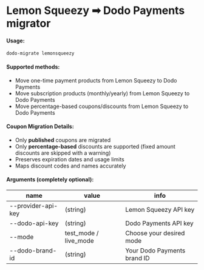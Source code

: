 # Lemon Squeezy ➡ Dodo Payments migrator

#### Usage:
```
dodo-migrate lemonsqueezy
```

#### Supported methods:
- Move one-time payment products from Lemon Squeezy to Dodo Payments
- Move subscription products (monthly/yearly) from Lemon Squeezy to Dodo Payments
- Move percentage-based coupons/discounts from Lemon Squeezy to Dodo Payments

#### Coupon Migration Details:
- Only **published** coupons are migrated
- Only **percentage-based** discounts are supported (fixed amount discounts are skipped with a warning)
- Preserves expiration dates and usage limits
- Maps discount codes and names accurately

#### Arguments (completely optional):
| name | value | info
--- | --- | ---
| --provider-api-key | (string) | Lemon Squeezy API key
| --dodo-api-key | (string) | Dodo Payments API key
| --mode | test_mode / live_mode | Choose your desired mode
| --dodo-brand-id | (string) | Your Dodo Payments brand ID


